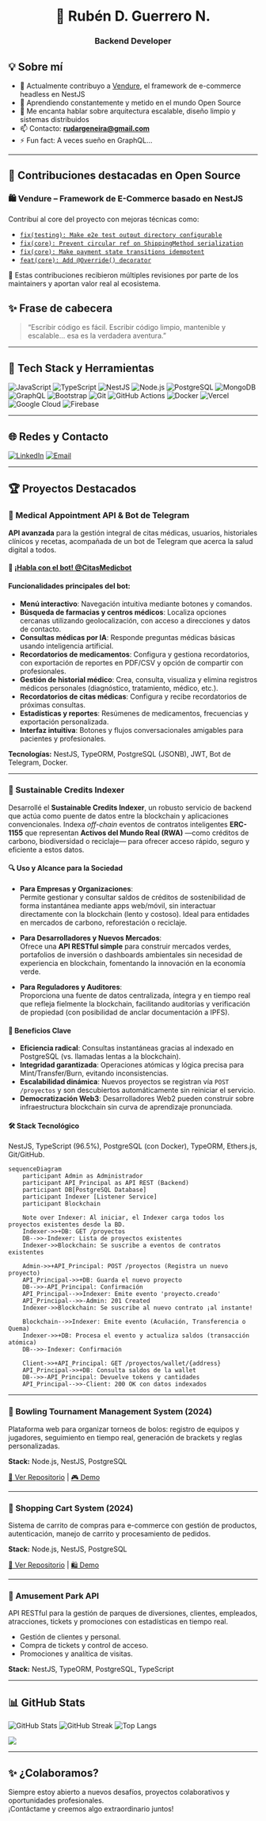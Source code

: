 <h1 align="center"><strong>🚀 Rubén D. Guerrero N.</strong></h1>
<h3 align="center">Backend Developer</h3>

## 💡 Sobre mí

- 🔭 Actualmente contribuyo a [Vendure](https://github.com/vendure-ecommerce/vendure), el framework de e-commerce headless en NestJS
- 🌱 Aprendiendo constantemente y metido en el mundo Open Source
- 💬 Me encanta hablar sobre arquitectura escalable, diseño limpio y sistemas distribuidos
- 📫 Contacto: **rudargeneira@gmail.com**
- ⚡ Fun fact: A veces sueño en GraphQL...

---

## 🚀 Contribuciones destacadas en Open Source

### 🛍️ Vendure – Framework de E-Commerce basado en NestJS

Contribuí al core del proyecto con mejoras técnicas como:

- [`fix(testing): Make e2e test output directory configurable`](https://github.com/vendure-ecommerce/vendure/pull/3723)
- [`fix(core): Prevent circular ref on ShippingMethod serialization`](https://github.com/vendure-ecommerce/vendure/pull/3736)
- [`fix(core): Make payment state transitions idempotent`](https://github.com/vendure-ecommerce/vendure/pull/3734)
- [`feat(core): Add @Override() decorator`](https://github.com/vendure-ecommerce/vendure/pull/3739)

💬 Estas contribuciones recibieron múltiples revisiones por parte de los maintainers y aportan valor real al ecosistema.


## ✨ Frase de cabecera

> “Escribir código es fácil. Escribir código limpio, mantenible y escalable... esa es la verdadera aventura.”

---

## 🚀 Tech Stack y Herramientas

![JavaScript](https://img.shields.io/badge/javascript-%23323330.svg?style=for-the-badge&logo=javascript&logoColor=%23F7DF1E)
![TypeScript](https://img.shields.io/badge/typescript-%23007ACC.svg?style=for-the-badge&logo=typescript&logoColor=white)
![NestJS](https://img.shields.io/badge/nestjs-%23E0234E.svg?style=for-the-badge&logo=nestjs&logoColor=white)
![Node.js](https://img.shields.io/badge/node.js-6DA55F?style=for-the-badge&logo=node.js&logoColor=white)
![PostgreSQL](https://img.shields.io/badge/postgres-%23316192.svg?style=for-the-badge&logo=postgresql&logoColor=white)
![MongoDB](https://img.shields.io/badge/MongoDB-%234ea94b.svg?style=for-the-badge&logo=mongodb&logoColor=white)
![GraphQL](https://img.shields.io/badge/-GraphQL-E10098?style=for-the-badge&logo=graphql&logoColor=white)
![Bootstrap](https://img.shields.io/badge/bootstrap-%238511FA.svg?style=for-the-badge&logo=bootstrap&logoColor=white)
![Git](https://img.shields.io/badge/git-%23F05033.svg?style=for-the-badge&logo=git&logoColor=white)
![GitHub Actions](https://img.shields.io/badge/github%20actions-%232671E5.svg?style=for-the-badge&logo=githubactions&logoColor=white)
![Docker](https://img.shields.io/badge/-Docker-333?style=for-the-badge&logo=docker)
![Vercel](https://img.shields.io/badge/vercel-%23000000.svg?style=for-the-badge&logo=vercel&logoColor=white)
![Google Cloud](https://img.shields.io/badge/GoogleCloud-%234285F4.svg?style=for-the-badge&logo=google-cloud&logoColor=white)
![Firebase](https://img.shields.io/badge/firebase-%23039BE5.svg?style=for-the-badge&logo=firebase)

---

## 🌐 Redes y Contacto

[![LinkedIn](https://img.shields.io/badge/LinkedIn-%230077B5.svg?logo=linkedin&logoColor=white)](https://www.linkedin.com/in/ruben-d-guerrero-n-9276bb195/)
[![Email](https://img.shields.io/badge/Email-D14836?style=for-the-badge&logo=gmail&logoColor=white)](mailto:rudargeneira@gmail.com)

---

## 🏆 Proyectos Destacados

### 🏥 Medical Appointment API & Bot de Telegram

**API avanzada** para la gestión integral de citas médicas, usuarios, historiales clínicos y recetas, acompañada de un bot de Telegram que acerca la salud digital a todos.

#### 🔗 [¡Habla con el bot! @CitasMedicbot](https://t.me/CitasMedicbot)

#### Funcionalidades principales del bot:

- **Menú interactivo**: Navegación intuitiva mediante botones y comandos.
- **Búsqueda de farmacias y centros médicos**: Localiza opciones cercanas utilizando geolocalización, con acceso a direcciones y datos de contacto.
- **Consultas médicas por IA**: Responde preguntas médicas básicas usando inteligencia artificial.
- **Recordatorios de medicamentos**: Configura y gestiona recordatorios, con exportación de reportes en PDF/CSV y opción de compartir con profesionales.
- **Gestión de historial médico**: Crea, consulta, visualiza y elimina registros médicos personales (diagnóstico, tratamiento, médico, etc.).
- **Recordatorios de citas médicas**: Configura y recibe recordatorios de próximas consultas.
- **Estadísticas y reportes**: Resúmenes de medicamentos, frecuencias y exportación personalizada.
- **Interfaz intuitiva**: Botones y flujos conversacionales amigables para pacientes y profesionales.

**Tecnologías:** NestJS, TypeORM, PostgreSQL (JSONB), JWT, Bot de Telegram, Docker.

---

### 🌱 Sustainable Credits Indexer

Desarrollé el **Sustainable Credits Indexer**, un robusto servicio de backend que actúa como puente de datos entre la blockchain y aplicaciones convencionales. Indexa *off-chain* eventos de contratos inteligentes **ERC-1155** que representan **Activos del Mundo Real (RWA)** —como créditos de carbono, biodiversidad o reciclaje— para ofrecer acceso rápido, seguro y eficiente a estos datos.

#### 🔍 Uso y Alcance para la Sociedad

- **Para Empresas y Organizaciones**:  
  Permite gestionar y consultar saldos de créditos de sostenibilidad de forma instantánea mediante apps web/móvil, sin interactuar directamente con la blockchain (lento y costoso). Ideal para entidades en mercados de carbono, reforestación o reciclaje.

- **Para Desarrolladores y Nuevos Mercados**:  
  Ofrece una **API RESTful simple** para construir mercados verdes, portafolios de inversión o dashboards ambientales sin necesidad de experiencia en blockchain, fomentando la innovación en la economía verde.

- **Para Reguladores y Auditores**:  
  Proporciona una fuente de datos centralizada, íntegra y en tiempo real que refleja fielmente la blockchain, facilitando auditorías y verificación de propiedad (con posibilidad de anclar documentación a IPFS).

#### 🌟 Beneficios Clave

- **Eficiencia radical**: Consultas instantáneas gracias al indexado en PostgreSQL (vs. llamadas lentas a la blockchain).
- **Integridad garantizada**: Operaciones atómicas y lógica precisa para Mint/Transfer/Burn, evitando inconsistencias.
- **Escalabilidad dinámica**: Nuevos proyectos se registran vía `POST /proyectos` y son descubiertos automáticamente sin reiniciar el servicio.
- **Democratización Web3**: Desarrolladores Web2 pueden construir sobre infraestructura blockchain sin curva de aprendizaje pronunciada.

#### 🛠️ Stack Tecnológico

NestJS, TypeScript (96.5%), PostgreSQL (con Docker), TypeORM, Ethers.js, Git/GitHub.


```mermaid
sequenceDiagram
    participant Admin as Administrador
    participant API_Principal as API REST (Backend)
    participant DB[PostgreSQL Database]
    participant Indexer [Listener Service]
    participant Blockchain

    Note over Indexer: Al iniciar, el Indexer carga todos los proyectos existentes desde la BD.
    Indexer->>+DB: GET /proyectos
    DB-->>-Indexer: Lista de proyectos existentes
    Indexer->>Blockchain: Se suscribe a eventos de contratos existentes

    Admin->>+API_Principal: POST /proyectos (Registra un nuevo proyecto)
    API_Principal->>+DB: Guarda el nuevo proyecto
    DB-->>-API_Principal: Confirmación
    API_Principal-->>Indexer: Emite evento 'proyecto.creado'
    API_Principal-->>-Admin: 201 Created
    Indexer->>Blockchain: Se suscribe al nuevo contrato ¡al instante!

    Blockchain-->>Indexer: Emite evento (Acuñación, Transferencia o Quema)
    Indexer->>+DB: Procesa el evento y actualiza saldos (transacción atómica)
    DB-->>-Indexer: Confirmación

    Client->>+API_Principal: GET /proyectos/wallet/{address}
    API_Principal->>+DB: Consulta saldos de la wallet
    DB-->>-API_Principal: Devuelve tokens y cantidades
    API_Principal-->>-Client: 200 OK con datos indexados
```







---

### 🎳 Bowling Tournament Management System (2024)

Plataforma web para organizar torneos de bolos: registro de equipos y jugadores, seguimiento en tiempo real, generación de brackets y reglas personalizadas.

**Stack:** Node.js, NestJS, PostgreSQL

[🔗 Ver Repositorio](#) | [🎮 Demo](#)

---

### 🛒 Shopping Cart System (2024)

Sistema de carrito de compras para e-commerce con gestión de productos, autenticación, manejo de carrito y procesamiento de pedidos.

**Stack:** Node.js, NestJS, PostgreSQL

[🔗 Ver Repositorio](#) | [🛍️ Demo](#)

---

### 🎡 Amusement Park API

API RESTful para la gestión de parques de diversiones, clientes, empleados, atracciones, tickets y promociones con estadísticas en tiempo real.

- Gestión de clientes y personal.
- Compra de tickets y control de acceso.
- Promociones y analítica de visitas.

**Stack:** NestJS, TypeORM, PostgreSQL, TypeScript

---

## 📊 GitHub Stats

![GitHub Stats](https://github-readme-stats.vercel.app/api?username=RubenDarioGuerreroNeira&theme=dark&hide_border=false&include_all_commits=false&count_private=false)
![GitHub Streak](https://github-readme-streak-stats.herokuapp.com/?user=RubenDarioGuerreroNeira&theme=dark&hide_border=false)
![Top Langs](https://github-readme-stats.vercel.app/api/top-langs/?username=RubenDarioGuerreroNeira&theme=dark&hide_border=false&layout=compact)

[![](https://visitcount.itsvg.in/api?id=RubenDarioGuerreroNeira&icon=8&color=0)](https://visitcount.itsvg.in)

---

## ✨ ¿Colaboramos?

Siempre estoy abierto a nuevos desafíos, proyectos colaborativos y oportunidades profesionales.  
¡Contáctame y creemos algo extraordinario juntos!

<!--
Proudly created with Copilot & GPRM (https://gprm.itsvg.in)
-->
